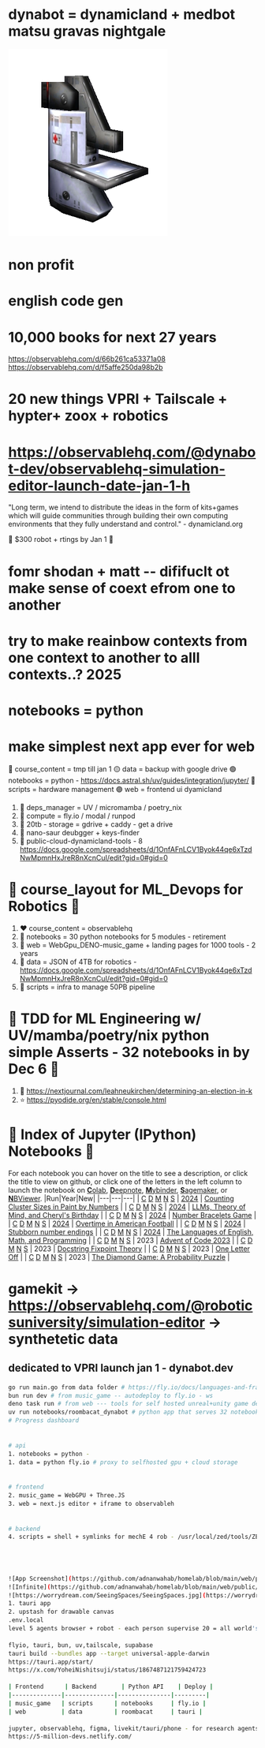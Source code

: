 
# dynabot = dynamicland + medbot matsu gravas nightgale

![medbot](/web/public/medbot.webp)








# non profit
# english code gen
# 10,000 books for next 27 years

https://observablehq.com/d/66b261ca53371a08
https://observablehq.com/d/f5affe250da98b2b

# 20 new things VPRI + Tailscale + hypter+ zoox + robotics



# https://observablehq.com/@dynabot-dev/observablehq-simulation-editor-launch-date-jan-1-h
"Long term, we intend to distribute the ideas in the form of kits+games which will guide communities through building their own computing environments that they fully understand and control." - dynamicland.org




🌈 $300 robot + rtings by Jan 1 🌈
# fomr shodan + matt -- dififuclt ot make sense of coext efrom one to another
# try to make reainbow contexts from one context to another to alll contexts..? 2025

# notebooks = python
# make simplest next app ever for web

🔴 course_content = tmp till jan 1
🟡 data = backup with google drive
🟢 notebooks = python - https://docs.astral.sh/uv/guides/integration/jupyter/
🔵 scripts = hardware management
🟣 web = frontend ui dyamicland

1. 🌸 deps_manager = UV / micromamba / poetry_nix
2. 🌺 compute = fly.io / modal / runpod
3. 🌹 20tb - storage = gdrive + caddy - get a drive
4. 🌷 nano-saur deubgger + keys-finder
5. 🌺 public-cloud-dynamicland-tools - 8 https://docs.google.com/spreadsheets/d/1OnfAFnLCV1Byok44qe6xTzdNwMpmnHxJreR8nXcnCuI/edit?gid=0#gid=0
# 🌈 course_layout for ML_Devops for Robotics 🌈
1. ❤️ course_content = observablehq
2. 💛 notebooks = 30 python notebooks for 5 modules - retirement
3. 💚 web = WebGpu_DENO-music_game + landing pages for 1000 tools - 2 years
4. 💙 data = JSON of 4TB for robotics - https://docs.google.com/spreadsheets/d/1OnfAFnLCV1Byok44qe6xTzdNwMpmnHxJreR8nXcnCuI/edit?gid=0#gid=0
5. 💜 scripts = infra to manage 50PB pipeline

# 🌈 TDD for ML Engineering w/ UV/mamba/poetry/nix python simple Asserts - 32 notebooks in by Dec 6 🌈
1. 🌟 https://nextjournal.com/leahneukirchen/determining-an-election-in-k
2. ⭐ https://pyodide.org/en/stable/console.html

# 🌈 Index of Jupyter (IPython) Notebooks 🌈
For each notebook you can hover on the title to see a description, or click the title to view on github, or click one of the letters in the left column to launch the notebook on
[**C**olab](https://colab.research.google.com),
[**D**eepnote](https://deepnote.com),
[**M**ybinder](https://mybinder.org),
[**S**agemaker](https://studiolab.sagemaker.aws/), or
[**N**BViewer](https://nbviewer.jupyter.org/).
|Run|Year|New|
|---|---|---|
| [C](https://colab.research.google.com/github/norvig/pytudes/blob/main/ipynb/Paint.ipynb) [D](https://beta.deepnote.org/launch?template=python_3.6&url=https%3A%2F%2Fgithub.com%2Fnorvig%2Fpytudes%2Fblob%2Fmain%2Fipynb%2FPaint.ipynb) [M](https://mybinder.org/v2/gh/norvig/pytudes/main?filepath=ipynb%2FPaint.ipynb) [N](https://nbviewer.jupyter.org/github/norvig/pytudes/blob/main/ipynb/Paint.ipynb) [S](https://studiolab.sagemaker.aws/import/github/norvig/pytudes/blob/main/ipynb/Paint.ipynb) | <u>2024</u> | <a href="ipynb/Paint.ipynb" title="What is the average cluster size of a random grid of colored squares?">Counting Cluster Sizes in Paint by Numbers</a> |
| [C](https://colab.research.google.com/github/norvig/pytudes/blob/main/ipynb/CherylMind.ipynb) [D](https://beta.deepnote.org/launch?template=python_3.6&url=https%3A%2F%2Fgithub.com%2Fnorvig%2Fpytudes%2Fblob%2Fmain%2Fipynb%2FCherylMind.ipynb) [M](https://mybinder.org/v2/gh/norvig/pytudes/main?filepath=ipynb%2FCherylMind.ipynb) [N](https://nbviewer.jupyter.org/github/norvig/pytudes/blob/main/ipynb/CherylMind.ipynb) [S](https://studiolab.sagemaker.aws/import/github/norvig/pytudes/blob/main/ipynb/CherylMind.ipynb) | <u>2024</u> | <a href="ipynb/CherylMind.ipynb" title="Do LLMs have enough theory of mind to solve the Cheryl's Birthday puzzle?">LLMs, Theory of Mind, and Cheryl's Birthday</a> |
| [C](https://colab.research.google.com/github/norvig/pytudes/blob/main/ipynb/NumberBracelets.ipynb) [D](https://beta.deepnote.org/launch?template=python_3.6&url=https%3A%2F%2Fgithub.com%2Fnorvig%2Fpytudes%2Fblob%2Fmain%2Fipynb%2FNumberBracelets.ipynb) [M](https://mybinder.org/v2/gh/norvig/pytudes/main?filepath=ipynb%2FNumberBracelets.ipynb) [N](https://nbviewer.jupyter.org/github/norvig/pytudes/blob/main/ipynb/NumberBracelets.ipynb) [S](https://studiolab.sagemaker.aws/import/github/norvig/pytudes/blob/main/ipynb/NumberBracelets.ipynb) | <u>2024</u> | <a href="ipynb/NumberBracelets.ipynb" title="A game involving numbered beads on a circular bracelet.">Number Bracelets Game</a> |
| [C](https://colab.research.google.com/github/norvig/pytudes/blob/main/ipynb/Overtime.ipynb) [D](https://beta.deepnote.org/launch?template=python_3.6&url=https%3A%2F%2Fgithub.com%2Fnorvig%2Fpytudes%2Fblob%2Fmain%2Fipynb%2FOvertime.ipynb) [M](https://mybinder.org/v2/gh/norvig/pytudes/main?filepath=ipynb%2FOvertime.ipynb) [N](https://nbviewer.jupyter.org/github/norvig/pytudes/blob/main/ipynb/Overtime.ipynb) [S](https://studiolab.sagemaker.aws/import/github/norvig/pytudes/blob/main/ipynb/Overtime.ipynb) | <u>2024</u> | <a href="ipynb/Overtime.ipynb" title="In American Football, which team has the advantage in overtime?">Overtime in American Football</a> |
| [C](https://colab.research.google.com/github/norvig/pytudes/blob/main/ipynb/Stubborn.ipynb) [D](https://beta.deepnote.org/launch?template=python_3.6&url=https%3A%2F%2Fgithub.com%2Fnorvig%2Fpytudes%2Fblob%2Fmain%2Fipynb%2FStubborn.ipynb) [M](https://mybinder.org/v2/gh/norvig/pytudes/main?filepath=ipynb%2FStubborn.ipynb) [N](https://nbviewer.jupyter.org/github/norvig/pytudes/blob/main/ipynb/Stubborn.ipynb) [S](https://studiolab.sagemaker.aws/import/github/norvig/pytudes/blob/main/ipynb/Stubborn.ipynb) | <u>2024</u> | <a href="ipynb/Stubborn.ipynb" title="Any number ending in 5 has a square that also ends in 5. What other endings are like this?">Stubborn number endings</a> |
| [C](https://colab.research.google.com/github/norvig/pytudes/blob/main/ipynb/Triplets.ipynb) [D](https://beta.deepnote.org/launch?template=python_3.6&url=https%3A%2F%2Fgithub.com%2Fnorvig%2Fpytudes%2Fblob%2Fmain%2Fipynb%2FTriplets.ipynb) [M](https://mybinder.org/v2/gh/norvig/pytudes/main?filepath=ipynb%2FTriplets.ipynb) [N](https://nbviewer.jupyter.org/github/norvig/pytudes/blob/main/ipynb/Triplets.ipynb) [S](https://studiolab.sagemaker.aws/import/github/norvig/pytudes/blob/main/ipynb/Triplets.ipynb) | <u>2024</u> | <a href="ipynb/Triplets.ipynb" title="LLMs do better at producing a program to solve this puzzle than they do at solving it directly">The Languages of English, Math, and Programming</a> |
| [C](https://colab.research.google.com/github/norvig/pytudes/blob/main/ipynb/Advent-2023.ipynb) [D](https://beta.deepnote.org/launch?template=python_3.6&url=https%3A%2F%2Fgithub.com%2Fnorvig%2Fpytudes%2Fblob%2Fmain%2Fipynb%2FAdvent-2023.ipynb) [M](https://mybinder.org/v2/gh/norvig/pytudes/main?filepath=ipynb%2FAdvent-2023.ipynb) [N](https://nbviewer.jupyter.org/github/norvig/pytudes/blob/main/ipynb/Advent-2023.ipynb) [S](https://studiolab.sagemaker.aws/import/github/norvig/pytudes/blob/main/ipynb/Advent-2023.ipynb) | 2023 | <a href="ipynb/Advent-2023.ipynb" title="Puzzle site with a coding puzzle each day of Advent, December 2022">Advent of Code 2023</a> |
| [C](https://colab.research.google.com/github/norvig/pytudes/blob/main/ipynb/DocstringFixpoint.ipynb) [D](https://beta.deepnote.org/launch?template=python_3.6&url=https%3A%2F%2Fgithub.com%2Fnorvig%2Fpytudes%2Fblob%2Fmain%2Fipynb%2FDocstringFixpoint.ipynb) [M](https://mybinder.org/v2/gh/norvig/pytudes/main?filepath=ipynb%2FDocstringFixpoint.ipynb) [N](https://nbviewer.jupyter.org/github/norvig/pytudes/blob/main/ipynb/DocstringFixpoint.ipynb) [S](https://studiolab.sagemaker.aws/import/github/norvig/pytudes/blob/main/ipynb/DocstringFixpoint.ipynb) | 2023 | <a href="ipynb/DocstringFixpoint.ipynb" title="An approach to writing code and docstrings that go together.">Docstring Fixpoint Theory</a> |
| [C](https://colab.research.google.com/github/norvig/pytudes/blob/main/ipynb/OneLetterOff.ipynb) [D](https://beta.deepnote.org/launch?template=python_3.6&url=https%3A%2F%2Fgithub.com%2Fnorvig%2Fpytudes%2Fblob%2Fmain%2Fipynb%2FOneLetterOff.ipynb) [M](https://mybinder.org/v2/gh/norvig/pytudes/main?filepath=ipynb%2FOneLetterOff.ipynb) [N](https://nbviewer.jupyter.org/github/norvig/pytudes/blob/main/ipynb/OneLetterOff.ipynb) [S](https://studiolab.sagemaker.aws/import/github/norvig/pytudes/blob/main/ipynb/OneLetterOff.ipynb) | 2023 | <a href="ipynb/OneLetterOff.ipynb" title="Word game; use of a large language model to generate clues.">One Letter Off</a> |
| [C](https://colab.research.google.com/github/norvig/pytudes/blob/main/ipynb/Diamonds.ipynb) [D](https://beta.deepnote.org/launch?template=python_3.6&url=https%3A%2F%2Fgithub.com%2Fnorvig%2Fpytudes%2Fblob%2Fmain%2Fipynb%2FDiamonds.ipynb) [M](https://mybinder.org/v2/gh/norvig/pytudes/main?filepath=ipynb%2FDiamonds.ipynb) [N](https://nbviewer.jupyter.org/github/norvig/pytudes/blob/main/ipynb/Diamonds.ipynb) [S](https://studiolab.sagemaker.aws/import/github/norvig/pytudes/blob/main/ipynb/Diamonds.ipynb) | 2023 | <a href="ipynb/Diamonds.ipynb" title="Finding an optimal strategy for buying bags with unknown numbers of diamonds.">The Diamond Game: A Probability Puzzle</a> |

# gamekit -> https://observablehq.com/@roboticsuniversity/simulation-editor -> synthetetic data
## dedicated to VPRI launch jan 1 -  dynabot.dev
```bash
go run main.go from data folder # https://fly.io/docs/languages-and-frameworks/golang/
bun run dev # from music_game -- autodeploy to fly.io - ws
deno task run # from web --- tools for self hosted unreal+unity game dev -> inits tauri apps $1
uv run notebooks/roombacat_dynabot # python app that serves 32 notebooks for (ML+SIM)
# Progress dashboard


# api
1. notebooks = python -
1. data = python fly.io # proxy to selfhosted gpu + cloud storage


# frontend
2. music_game = WebGPU + Three.JS
3. web = next.js editor + iframe to observableh


# backend
4. scripts = shell + symlinks for mechE 4 rob - /usr/local/zed/tools/ZED_Explorer




![App Screenshot](https://github.com/adnanwahab/homelab/blob/main/web/public/screenshot_per_day.png)
![Infinite](https://github.com/adnanwahab/homelab/blob/main/web/public/Infinite.gif)
![https://worrydream.com/SeeingSpaces/SeeingSpaces.jpg](https://worrydream.com/SeeingSpaces/SeeingSpaces.jpg)
1. tauri app
2. upstash for drawable canvas
.env.local
level 5 agents browser + robot - each person supervise 20 = all world's problems compelted in 24 hours or less.' --- 3% productivity improvenet -> 20% each year per person. -- store 20 datums for self in supabase/litefs

flyio, tauri, bun, uv,tailscale, supabase
tauri build --bundles app --target universal-apple-darwin
https://tauri.app/start/
https://x.com/YoheiNishitsuji/status/1867487121759424723

| Frontend      | Backend       | Python API    | Deploy |
|--------------|--------------|---------------|---------|
| music_game   | scripts      | notebooks     | fly.io |
| web          | data         | roombacat     | tauri |

jupyter, observablehq, figma, livekit/tauri/phone - for research agents
https://5-million-devs.netlify.com/
